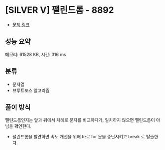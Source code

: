 # [SILVER V] 팰린드롬 - 8892

- [문제 링크](https://www.acmicpc.net/problem/8892)

## 성능 요약

메모리: 61528 KB, 시간: 316 ms

## 분류

- 문자열
- 브루트포스 알고리즘

## 풀이 방식

팰린드롬인지는 앞과 뒤에서 차례로 문자를 비교하다가, 일치하지 않으면 팰린드롬이 아님을 확인한다.

- 팰린드롬을 발견하면 속도 개선을 위해 바로 for 문을 중단시키고 break 로 탈출한다.
